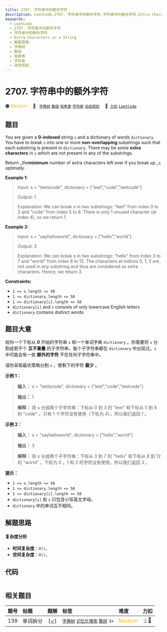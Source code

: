```yaml
---
title: 2707. 字符串中的额外字符
description: LeetCode,2707. 字符串中的额外字符,字符串中的额外字符,Extra Characters in a String,解题思路,字典树,数组,哈希表,字符串,动态规划
keywords:
  - LeetCode
  - 2707. 字符串中的额外字符
  - 字符串中的额外字符
  - Extra Characters in a String
  - 解题思路
  - 字典树
  - 数组
  - 哈希表
  - 字符串
  - 动态规划
---
```


# 2707. 字符串中的额外字符

🟠 <font color=#ffb800>Medium</font>&emsp; 🔖&ensp; [`字典树`](/tag/trie.md) [`数组`](/tag/array.md) [`哈希表`](/tag/hash-table.md) [`字符串`](/tag/string.md) [`动态规划`](/tag/dynamic-programming.md)&emsp; 🔗&ensp;[`力扣`](https://leetcode.cn/problems/extra-characters-in-a-string) [`LeetCode`](https://leetcode.com/problems/extra-characters-in-a-string)

## 题目

You are given a **0-indexed** string `s` and a dictionary of words
`dictionary`. You have to break `s` into one or more **non-overlapping**
substrings such that each substring is present in `dictionary`. There may be
some **extra characters** in `s` which are not present in any of the
substrings.

Return _the**minimum** number of extra characters left over if you break up
_`s` _optimally._



**Example 1:**

> Input: s = "leetscode", dictionary = ["leet","code","leetcode"]
> 
> Output: 1
> 
> Explanation: We can break s in two substrings: "leet" from index 0 to 3 and "code" from index 5 to 8. There is only 1 unused character (at index 4), so we return 1.
> 
> 

**Example 2:**

> Input: s = "sayhelloworld", dictionary = ["hello","world"]
> 
> Output: 3
> 
> Explanation: We can break s in two substrings: "hello" from index 3 to 7 and "world" from index 8 to 12. The characters at indices 0, 1, 2 are not used in any substring and thus are considered as extra characters. Hence, we return 3.

**Constraints:**

  * `1 <= s.length <= 50`
  * `1 <= dictionary.length <= 50`
  * `1 <= dictionary[i].length <= 50`
  * `dictionary[i]` and `s` consists of only lowercase English letters
  * `dictionary` contains distinct words


## 题目大意

给你一个下标从 **0**  开始的字符串 `s` 和一个单词字典 `dictionary` 。你需要将 `s` 分割成若干个 **互不重叠**
的子字符串，每个子字符串都在 `dictionary` 中出现过。`s` 中可能会有一些 **额外的字符**  不在任何子字符串中。

请你采取最优策略分割 `s` ，使剩下的字符 **最少**  。



**示例 1：**

> 
> 
> 
> 
> 
> **输入：** s = "leetscode", dictionary = ["leet","code","leetcode"]
> 
> **输出：** 1
> 
> **解释：** 将 s 分成两个子字符串：下标从 0 到 3 的 "leet" 和下标从 5 到 8 的 "code" 。只有 1 个字符没有使用（下标为 4），所以我们返回 1 。
> 
> 

**示例 2：**

> 
> 
> 
> 
> 
> **输入：** s = "sayhelloworld", dictionary = ["hello","world"]
> 
> **输出：** 3
> 
> **解释：** 将 s 分成两个子字符串：下标从 3 到 7 的 "hello" 和下标从 8 到 12 的 "world" 。下标为 0 ，1 和 2 的字符没有使用，所以我们返回 3 。
> 
> 



**提示：**

  * `1 <= s.length <= 50`
  * `1 <= dictionary.length <= 50`
  * `1 <= dictionary[i].length <= 50`
  * `dictionary[i]` 和 `s` 只包含小写英文字母。
  * `dictionary` 中的单词互不相同。


## 解题思路

#### 复杂度分析

- **时间复杂度**：`O()`，
- **空间复杂度**：`O()`，

## 代码

```javascript

```

## 相关题目

<!-- prettier-ignore -->
| 题号 | 标题 | 题解 | 标签 | 难度 | 力扣 |
| :------: | :------ | :------: | :------ | :------ | :------: |
| 139 | 单词拆分 | [[✓]](/problem/0139.md) |  [`字典树`](/tag/trie.md) [`记忆化搜索`](/tag/memoization.md) [`数组`](/tag/array.md) `3+` | <font color=#ffb800>Medium</font> | [🀄️](https://leetcode.cn/problems/word-break) [🔗](https://leetcode.com/problems/word-break) |